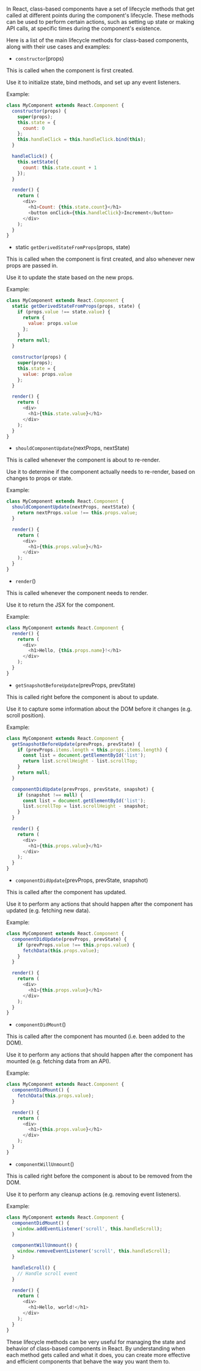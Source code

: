  In React, class-based components have a set of lifecycle methods that get called at different points during the component's lifecycle. These methods can be used to perform certain actions, such as setting up state or making API calls, at specific times during the component's existence.

Here is a list of the main lifecycle methods for class-based components, along with their use cases and examples:

- `constructor`(props)

This is called when the component is first created.

Use it to initialize state, bind methods, and set up any event listeners.

Example:

```js
class MyComponent extends React.Component {
  constructor(props) {
    super(props);
    this.state = {
      count: 0
    };
    this.handleClick = this.handleClick.bind(this);
  }

  handleClick() {
    this.setState({
      count: this.state.count + 1
    });
  }

  render() {
    return (
      <div>
        <h1>Count: {this.state.count}</h1>
        <button onClick={this.handleClick}>Increment</button>
      </div>
    );
  }
}
```

- static `getDerivedStateFromProps`(props, state)

This is called when the component is first created, and also whenever new props are passed in.

Use it to update the state based on the new props.

Example:

```js
class MyComponent extends React.Component {
  static getDerivedStateFromProps(props, state) {
    if (props.value !== state.value) {
      return {
        value: props.value
      };
    }
    return null;
  }

  constructor(props) {
    super(props);
    this.state = {
      value: props.value
    };
  }

  render() {
    return (
      <div>
        <h1>{this.state.value}</h1>
      </div>
    );
  }
}
```

- `shouldComponentUpdate`(nextProps, nextState)

This is called whenever the component is about to re-render.

Use it to determine if the component actually needs to re-render, based on changes to props or state.

Example:

```js
class MyComponent extends React.Component {
  shouldComponentUpdate(nextProps, nextState) {
    return nextProps.value !== this.props.value;
  }

  render() {
    return (
      <div>
        <h1>{this.props.value}</h1>
      </div>
    );
  }
}
```

- `render`()

This is called whenever the component needs to render.

Use it to return the JSX for the component.

Example:

```js
class MyComponent extends React.Component {
  render() {
    return (
      <div>
        <h1>Hello, {this.props.name}!</h1>
      </div>
    );
  }
}
```
- `getSnapshotBeforeUpdate`(prevProps, prevState)

This is called right before the component is about to update.

Use it to capture some information about the DOM before it changes (e.g. scroll position).

Example:

```js
class MyComponent extends React.Component {
  getSnapshotBeforeUpdate(prevProps, prevState) {
    if (prevProps.items.length < this.props.items.length) {
      const list = document.getElementById('list');
      return list.scrollHeight - list.scrollTop;
    }
    return null;
  }

  componentDidUpdate(prevProps, prevState, snapshot) {
    if (snapshot !== null) {
      const list = document.getElementById('list');
      list.scrollTop = list.scrollHeight - snapshot;
    }
  }

  render() {
    return (
      <div>
        <h1>{this.props.value}</h1>
      </div>
    );
  }
}    
```

- `componentDidUpdate`(prevProps, prevState, snapshot)

This is called after the component has updated.

Use it to perform any actions that should happen after the component has updated (e.g. fetching new data).

Example:

```js
class MyComponent extends React.Component {
  componentDidUpdate(prevProps, prevState) {
    if (prevProps.value !== this.props.value) {
      fetchData(this.props.value);
    }
  }

  render() {
    return (
      <div>
        <h1>{this.props.value}</h1>
      </div>
    );
  }
}
```
- `componentDidMount`()

This is called after the component has mounted (i.e. been added to the DOM).

Use it to perform any actions that should happen after the component has mounted (e.g. fetching data from an API).

Example:

```js
class MyComponent extends React.Component {
  componentDidMount() {
    fetchData(this.props.value);
  }

  render() {
    return (
      <div>
        <h1>{this.props.value}</h1>
      </div>
    );
  }
}
```
- `componentWillUnmount`()

This is called right before the component is about to be removed from the DOM.

Use it to perform any cleanup actions (e.g. removing event listeners).

Example:

```js
class MyComponent extends React.Component {
  componentDidMount() {
    window.addEventListener('scroll', this.handleScroll);
  }

  componentWillUnmount() {
    window.removeEventListener('scroll', this.handleScroll);
  }

  handleScroll() {
    // Handle scroll event
  }

  render() {
    return (
      <div>
        <h1>Hello, world!</h1>
      </div>
    );
  }
}
```

These lifecycle methods can be very useful for managing the state and behavior of class-based components in React. By understanding when each method gets called and what it does, you can create more effective and efficient components that behave the way you want them to.